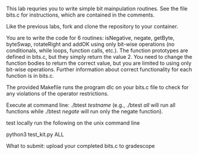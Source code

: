 This lab requries you to write simple bit mainpulation routines.
See the file bits.c for instructions, which are contained in the comments.

Like the previous labs, fork and clone the repository to your container.

You are to write the code for 6 routines: isNegative, negate, getByte, byteSwap, rotateRight and addOK
using only bit-wise operations (no conditionals, while loops, function calls, etc.). The function prototypes
are defined in bits.c, but they simply return the value 2. You need to change the function bodies to return
the correct value, but you are limited to using only bit-wise operations.
Further information about correct functionality for each function is in bits.c.

The provided Makefile runs the program dlc on your bits.c file to check for any violations of the operator restrictions.

Execute at command line: ./btest _testname_ (e.g., ./btest _all_ will run all functions while ./btest _negate_ will run only the negate function).

test locally
run the following on the unix command line

python3 test_kit.py ALL

What to submit:
upload your completed bits.c to gradescope





